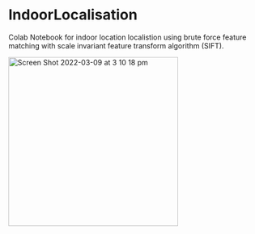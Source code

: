 # IndoorLocalisation
Colab Notebook for indoor location localistion using brute force feature matching with scale invariant feature transform algorithm (SIFT). 

<img width="335" alt="Screen Shot 2022-03-09 at 3 10 18 pm" src="https://user-images.githubusercontent.com/30048959/157371228-95f45b50-46f4-497a-84ac-5bd93a7820ed.png">
